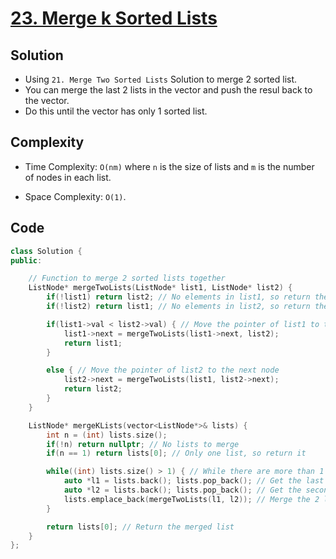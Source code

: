 # [23. Merge k Sorted Lists](https://leetcode.com/problems/merge-k-sorted-lists/)

## Solution
- Using `21. Merge Two Sorted Lists` Solution to merge 2 sorted list.
- You can merge the last 2 lists in the vector and push the resul back to the vector.
- Do this until the vector has only 1 sorted list.
## Complexity
- Time Complexity: `O(nm)` where `n` is the size of lists and `m` is the number of nodes in each list.

- Space Complexity: `O(1)`.
## Code
``` cpp
class Solution {
public:

    // Function to merge 2 sorted lists together
    ListNode* mergeTwoLists(ListNode* list1, ListNode* list2) {
        if(!list1) return list2; // No elements in list1, so return the remaining in list2
        if(!list2) return list1; // No elements in list2, so return the remaining in list1

        if(list1->val < list2->val) { // Move the pointer of list1 to the next node
            list1->next = mergeTwoLists(list1->next, list2);
            return list1;
        }

        else { // Move the pointer of list2 to the next node
            list2->next = mergeTwoLists(list1, list2->next);
            return list2;
        }
    }

    ListNode* mergeKLists(vector<ListNode*>& lists) {
        int n = (int) lists.size();
        if(!n) return nullptr; // No lists to merge
        if(n == 1) return lists[0]; // Only one list, so return it

        while((int) lists.size() > 1) { // While there are more than 1 lists -> you can merge them
            auto *l1 = lists.back(); lists.pop_back(); // Get the last list
            auto *l2 = lists.back(); lists.pop_back(); // Get the second last list
            lists.emplace_back(mergeTwoLists(l1, l2)); // Merge the 2 lists and add the result to the end of the vector
        }

        return lists[0]; // Return the merged list
    }
};
```
